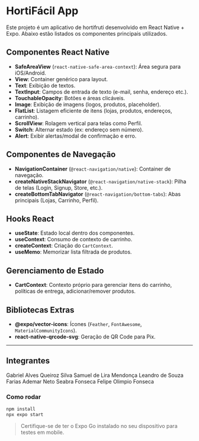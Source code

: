 # HortiFácil App

Este projeto é um aplicativo de hortifruti desenvolvido em React Native + Expo. Abaixo estão listados os componentes principais utilizados.

## Componentes React Native

- **SafeAreaView** (`react-native-safe-area-context`): Área segura para iOS/Android.
- **View**: Container genérico para layout.
- **Text**: Exibição de textos.
- **TextInput**: Campos de entrada de texto (e-mail, senha, endereço etc.).
- **TouchableOpacity**: Botões e áreas clicáveis.
- **Image**: Exibição de imagens (logos, produtos, placeholder).
- **FlatList**: Listagem eficiente de itens (lojas, produtos, endereços, carrinho).
- **ScrollView**: Rolagem vertical para telas como Perfil.
- **Switch**: Alternar estado (ex: endereço sem número).
- **Alert**: Exibir alertas/modal de confirmação e erro.

## Componentes de Navegação

- **NavigationContainer** (`@react-navigation/native`): Container de navegação.
- **createNativeStackNavigator** (`@react-navigation/native-stack`): Pilha de telas (Login, Signup, Store, etc.).
- **createBottomTabNavigator** (`@react-navigation/bottom-tabs`): Abas principais (Lojas, Carrinho, Perfil).

## Hooks React

- **useState**: Estado local dentro dos componentes.
- **useContext**: Consumo de contexto de carrinho.
- **createContext**: Criação do `CartContext`.
- **useMemo**: Memorizar lista filtrada de produtos.

## Gerenciamento de Estado

- **CartContext**: Contexto próprio para gerenciar itens do carrinho, políticas de entrega, adicionar/remover produtos.

## Bibliotecas Extras

- **@expo/vector-icons**: Ícones (`Feather`, `FontAwesome`, `MaterialCommunityIcons`).
- **react-native-qrcode-svg**: Geração de QR Code para Pix.

---

   ## Integrantes
   Gabriel Alves Queiroz Silva
   Samuel de Lira Mendonça
   Leandro de Souza Farias
   Ademar Neto Seabra Fonseca
   Felipe Olimpio Fonseca

### Como rodar

```bash
npm install
npx expo start
```

> Certifique-se de ter o Expo Go instalado no seu dispositivo para testes em mobile.
